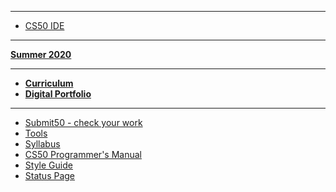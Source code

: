 ***
* [CS50 IDE](https://ide.cs50.io/)

<!-- ***
<details>
    <summary>Semester 1
    </summary>
    <ul>
        <li><a href="https://candib80.github.io/ap/weeks/week0/">Week 0</a></li>
        <li><a href="https://candib80.github.io/ap/weeks/week1/">Week 1</a></li>
        <li><a href="https://candib80.github.io/ap/weeks/week2/">Week 2</a></li>
        <li><a href="https://candib80.github.io/ap/weeks/week3/">Week 3</a></li>
        <li><a href="https://candib80.github.io/ap/weeks/week4/">Week 4</a></li>
        <li><a href="https://candib80.github.io/ap/weeks/week5/">Week 5</a></li>
        <li><a href="https://candib80.github.io/ap/weeks/week6/">Week 6</a></li>
        <li><a href="https://candib80.github.io/ap/weeks/week7/">Week 7</a></li>
        <li><a href="https://candib80.github.io/ap/weeks/week8/">Week 8</a></li>
        <li><a href="https://candib80.github.io/ap/weeks/week9/">Week 9</a></li>
        <li><a href="https://candib80.github.io/ap/weeks/week10/">Week 10</a></li>
        <li><a href="https://candib80.github.io/ap/weeks/week11/">Week 11</a> Nov 4</li>
        <li><a href="https://candib80.github.io/ap/weeks/week12/">Week 12</a> Nov 11</li>
        <li><a href="https://candib80.github.io/ap/weeks/week13/">Week 13</a> Nov 18</li>
        <li><a href="https://candib80.github.io/ap/weeks/week14/">Week 14</a> Nov 25</li>
        <li><a href="https://candib80.github.io/ap/weeks/week15/">Week 15</a> Dec 2</li>
        <li><a href="https://candib80.github.io/ap/weeks/week16/">Week 16</a> Dec 9</li>
        <li><a href="https://candib80.github.io/ap/weeks/week17/">Week 17</a> Dec 16</li>
    </ul>
</details>

<details>
    <summary>Q3</summary>
    <ul>
        <li><a href="https://candib80.github.io/ap/weeks/week18/">Week 18</a> Jan 6</li>
        <li><a href="https://candib80.github.io/ap/weeks/week19/">Week 19</a> Jan 13</li>
        <li><a href="https://candib80.github.io/ap/weeks/week20/">Week 22</a> Jan 20</li>
        <li><a href="https://candib80.github.io/ap/weeks/week21/">Week 21</a> Jan 27</li>
        <li><a href="https://candib80.github.io/ap/weeks/week22/">Week 22</a> Feb 3</li>
        <li><a href="https://candib80.github.io/ap/weeks/week23/">Week 23</a> Feb 10</li>
        <li><a href="https://candib80.github.io/ap/weeks/week24/">Week 24</a> Feb 17</li>
        <li><a href="https://candib80.github.io/ap/weeks/week25/">Week 25</a> Feb 24</li>
        <li><a href="https://candib80.github.io/ap/weeks/week26/">Week 26</a> Mar 2</li>
        <li><a href="https://candib80.github.io/ap/weeks/week27/">Week 27</a> Mar 9</li>
    </ul>
</details>

Q4  
* [Week 28](/ap/weeks/week28) Mar 16
* [Week 29](/ap/weeks/week29) Mar 23
* [Week 30](/ap/weeks/week30) Mar 30
* [Week 31](/ap/weeks/week31) Apr 6
* [Week 32](/ap/weeks/week32) Apr 13 - Break
* [Week 33](/ap/weeks/week33) Apr 20
* [Week 34](/ap/weeks/week34) Apr 27
* [Week 35](/ap/weeks/week35) May 4
* [Week 36](/ap/weeks/week36) May 11 -->

***

[**Summer 2020**](/ap/curriculum/summer-assignment)

***

<!-- * [**Online Book**](https://k12.cengage.com/portal/Account/LogOn?DistrictLoginCode=BMT7) -->
* [**Curriculum**](/ap/curriculum)
* [**Digital Portfolio**](/ap/curriculum/digital_portfolio)
<!-- * [Problems by Unit]({{ "problems" | relative_url}}) -->

***

* <a href="https://submit.cs50.io" target="_blank">Submit50 - check your work</a>
* [Tools](/ap/tools)
* [Syllabus](/ap/syllabus)
* [CS50 Programmer's Manual](https://man.cs50.io/)
* <a href="https://cs50.readthedocs.io/style/c/" target="_blank">Style Guide</a>
* <a href="https://cs50.statuspage.io/" target="_blank">Status Page</a>


